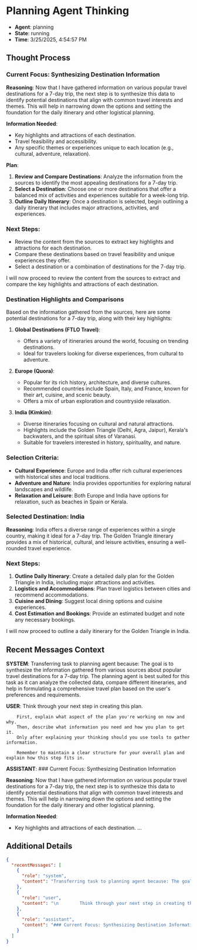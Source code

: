 # Planning Agent Thinking

- **Agent**: planning
- **State**: running
- **Time**: 3/25/2025, 4:54:57 PM

## Thought Process

### Current Focus: Synthesizing Destination Information

**Reasoning**: Now that I have gathered information on various popular travel destinations for a 7-day trip, the next step is to synthesize this data to identify potential destinations that align with common travel interests and themes. This will help in narrowing down the options and setting the foundation for the daily itinerary and other logistical planning.

**Information Needed**:
- Key highlights and attractions of each destination.
- Travel feasibility and accessibility.
- Any specific themes or experiences unique to each location (e.g., cultural, adventure, relaxation).

**Plan**:
1. **Review and Compare Destinations**: Analyze the information from the sources to identify the most appealing destinations for a 7-day trip.
2. **Select a Destination**: Choose one or more destinations that offer a balanced mix of activities and experiences suitable for a week-long trip.
3. **Outline Daily Itinerary**: Once a destination is selected, begin outlining a daily itinerary that includes major attractions, activities, and experiences.

### Next Steps:
- Review the content from the sources to extract key highlights and attractions for each destination.
- Compare these destinations based on travel feasibility and unique experiences they offer.
- Select a destination or a combination of destinations for the 7-day trip.

I will now proceed to review the content from the sources to extract and compare the key highlights and attractions of each destination.
### Destination Highlights and Comparisons

Based on the information gathered from the sources, here are some potential destinations for a 7-day trip, along with their key highlights:

1. **Global Destinations (FTLO Travel)**:
   - Offers a variety of itineraries around the world, focusing on trending destinations.
   - Ideal for travelers looking for diverse experiences, from cultural to adventure.

2. **Europe (Quora)**:
   - Popular for its rich history, architecture, and diverse cultures.
   - Recommended countries include Spain, Italy, and France, known for their art, cuisine, and scenic beauty.
   - Offers a mix of urban exploration and countryside relaxation.

3. **India (Kimkim)**:
   - Diverse itineraries focusing on cultural and natural attractions.
   - Highlights include the Golden Triangle (Delhi, Agra, Jaipur), Kerala's backwaters, and the spiritual sites of Varanasi.
   - Suitable for travelers interested in history, spirituality, and nature.

### Selection Criteria:
- **Cultural Experience**: Europe and India offer rich cultural experiences with historical sites and local traditions.
- **Adventure and Nature**: India provides opportunities for exploring natural landscapes and wildlife.
- **Relaxation and Leisure**: Both Europe and India have options for relaxation, such as beaches in Spain or Kerala.

### Selected Destination: **India**

**Reasoning**: India offers a diverse range of experiences within a single country, making it ideal for a 7-day trip. The Golden Triangle itinerary provides a mix of historical, cultural, and leisure activities, ensuring a well-rounded travel experience.

### Next Steps:
1. **Outline Daily Itinerary**: Create a detailed daily plan for the Golden Triangle in India, including major attractions and activities.
2. **Logistics and Accommodations**: Plan travel logistics between cities and recommend accommodations.
3. **Cuisine and Dining**: Suggest local dining options and cuisine experiences.
4. **Cost Estimation and Bookings**: Provide an estimated budget and note any necessary bookings.

I will now proceed to outline a daily itinerary for the Golden Triangle in India.

## Recent Messages Context

**SYSTEM**: Transferring task to planning agent because: The goal is to synthesize the information gathered from various sources about popular travel destinations for a 7-day trip. The planning agent is best suited for this task as it can analyze the collected data, compare different itineraries, and help in formulating a comprehensive travel plan based on the user's preferences and requirements.

**USER**: 
        Think through your next step in creating this plan.

        First, explain what aspect of the plan you're working on now and why.
        Then, describe what information you need and how you plan to get it.
        Only after explaining your thinking should you use tools to gather information.

        Remember to maintain a clear structure for your overall plan and explain how this step fits in.
        

**ASSISTANT**: ### Current Focus: Synthesizing Destination Information

**Reasoning**: Now that I have gathered information on various popular travel destinations for a 7-day trip, the next step is to synthesize this data to identify potential destinations that align with common travel interests and themes. This will help in narrowing down the options and setting the foundation for the daily itinerary and other logistical planning.

**Information Needed**:
- Key highlights and attractions of each destination.
...

## Additional Details

```json
{
  "recentMessages": [
    {
      "role": "system",
      "content": "Transferring task to planning agent because: The goal is to synthesize the information gathered from various sources about popular travel destinations for a 7-day trip. The planning agent is best suited for this task as it can analyze the collected data, compare different itineraries, and help in formulating a comprehensive travel plan based on the user's preferences and requirements."
    },
    {
      "role": "user",
      "content": "\n        Think through your next step in creating this plan.\n\n        First, explain what aspect of the plan you're working on now and why.\n        Then, describe what information you need and how you plan to get it.\n        Only after explaining your thinking should you use tools to gather information.\n\n        Remember to maintain a clear structure for your overall plan and explain how this step fits in.\n        "
    },
    {
      "role": "assistant",
      "content": "### Current Focus: Synthesizing Destination Information\n\n**Reasoning**: Now that I have gathered information on various popular travel destinations for a 7-day trip, the next step is to synthesize this data to identify potential destinations that align with common travel interests and themes. This will help in narrowing down the options and setting the foundation for the daily itinerary and other logistical planning.\n\n**Information Needed**:\n- Key highlights and attractions of each destination.\n..."
    }
  ]
}
```

